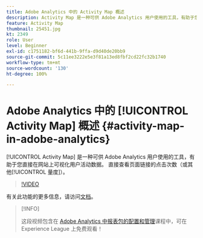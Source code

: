 ```yaml
---
title: Adobe Analytics 中的 Activity Map 概述
description: Activity Map 是一种可供 Adobe Analytics 用户使用的工具，有助于您直接在网站上可视化用户活动数据。 直接查看页面链接的点击次数（或其他量度）。
feature: Activity Map
thumbnail: 25451.jpg
kt: 2349
role: User
level: Beginner
exl-id: c1751182-bf6d-441b-9ffa-d9d40de20bb9
source-git-commit: 5c11ee3222e5e3f81a13ed8fbf2cd22fc32b1740
workflow-type: tm+mt
source-wordcount: '130'
ht-degree: 100%

---
```


# Adobe Analytics 中的 [!UICONTROL Activity Map] 概述 {#activity-map-in-adobe-analytics}

[!UICONTROL Activity Map] 是一种可供 Adobe Analytics 用户使用的工具，有助于您直接在网站上可视化用户活动数据。 直接查看页面链接的点击次数（或其他[!UICONTROL 量度]）。

>[!VIDEO](https://video.tv.adobe.com/v/25451/?quality=12)

有关此功能的更多信息，请访问[文档](https://experienceleague.adobe.com/docs/analytics/analyze/activity-map/activity-map.html?lang=zh-Hans)。

>[!INFO]
>
> 这段视频包含在 [Adobe Analytics 中报表包的配置和管理](https://experienceleague.adobe.com/?recommended=Analytics-A-1-2021.1.administration)课程中，可在 Experience League 上免费观看！